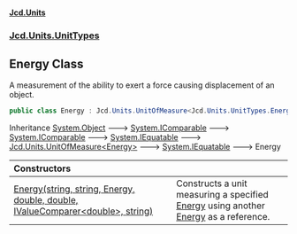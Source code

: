 #### [Jcd.Units](index 'index')
### [Jcd.Units.UnitTypes](Jcd.Units.UnitTypes 'Jcd.Units.UnitTypes')

## Energy Class

A measurement of the ability to exert a force causing displacement of an object.

```csharp
public class Energy : Jcd.Units.UnitOfMeasure<Jcd.Units.UnitTypes.Energy>
```

Inheritance [System.Object](https://docs.microsoft.com/en-us/dotnet/api/System.Object 'System.Object') &#129106; [System.IComparable](https://docs.microsoft.com/en-us/dotnet/api/System.IComparable 'System.IComparable') &#129106; [System.IComparable](https://docs.microsoft.com/en-us/dotnet/api/System.IComparable 'System.IComparable') &#129106; [System.IEquatable](https://docs.microsoft.com/en-us/dotnet/api/System.IEquatable 'System.IEquatable') &#129106; [Jcd.Units.UnitOfMeasure&lt;](UnitOfMeasure_TUnit_ 'Jcd.Units.UnitOfMeasure<TUnit>')[Energy](Energy 'Jcd.Units.UnitTypes.Energy')[&gt;](UnitOfMeasure_TUnit_ 'Jcd.Units.UnitOfMeasure<TUnit>') &#129106; [System.IEquatable](https://docs.microsoft.com/en-us/dotnet/api/System.IEquatable 'System.IEquatable') &#129106; Energy

| Constructors | |
| :--- | :--- |
| [Energy(string, string, Energy, double, double, IValueComparer&lt;double&gt;, string)](Energy..ctor.sgA5wVSgYQLQrG8P2835PA 'Jcd.Units.UnitTypes.Energy.Energy(string, string, Jcd.Units.UnitTypes.Energy, double, double, Jcd.Units.IValueComparer<double>, string)') | Constructs a unit measuring a specified [Energy](Energy 'Jcd.Units.UnitTypes.Energy') using another [Energy](Energy 'Jcd.Units.UnitTypes.Energy') as a reference. |

